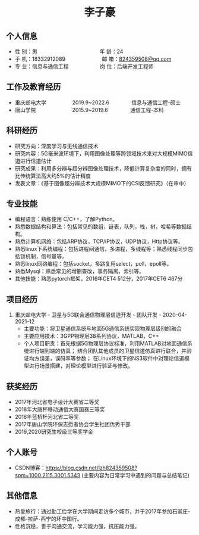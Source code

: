  <center>
     <h1>李子豪</h1>
 </center>

## 个人信息 

* 性 别：男&emsp;&emsp;&emsp;&emsp;&emsp;&emsp;&emsp;&emsp;&emsp;&emsp;&emsp;&emsp;年 龄：24  
* 手 机：18332912089 &emsp;&emsp;&emsp;&emsp;&emsp;&emsp;&ensp; 邮 箱：824359508@qq.com    
* 专 业：信息与通信工程 &emsp;&emsp;&emsp;&emsp;&emsp;&ensp;  岗 位：后端开发工程师

## 工作及教育经历
      
* 重庆邮电大学&emsp;&emsp;&emsp;&emsp;&emsp;2019.9~2022.6&emsp;&emsp;&emsp;&emsp; 信息与通信工程-硕士         
* 唐山学院&emsp;&emsp;&emsp;&emsp;&emsp;&emsp;&emsp;2015.9~2019.6 &emsp;&emsp;&emsp;&emsp;通信工程-本科

## 科研经历
* 研究方向：深度学习与无线通信技术
* 研究内容：5G毫米波环境下，利用图像处理等跨领域技术来对大规模MIMO信道进行信道估计
* 研究成果：利用多分辨与超分辨图像处理技术，降低计算复杂度的同时，拥有比传统算法高大约5%的估计精度
* 发表文章：《基于图像超分辨技术大规模MIMO下的CSI反馈研究》（在审中）

## 专业技能

* 编程语言：熟练使用 C/C++，了解Python。
* 熟悉数据结构和算法：包括常见的数组，链表，队列，栈，树，哈希等数据结构。
* 熟悉计算机网络：包括ARP协议，TCP/IP协议，UDP协议，Http协议等。
* 熟悉linux下系统编程：包括进程间通信，多进程，多线程等；熟悉线程同步包括锁机制，信号量等。
* 熟悉linux网络编程：包括socket，多路复用select，poll，epoll等。
* 熟悉Mysql：熟悉常见的增删查改，事务隔离，索引等。
* 其他技能：熟悉pytorch框架，2016年CET4 512分，2017年CET6 467分

## 项目经历

1. 重庆邮电大学 - 卫星与5G联合通信物理层信道开发 - 团队开发 - 2020-04-2021-12 
    * 主要功能：将卫星通信系统与地面5G通信系统实现物理层级别的融合 
    * 主要应用技术：3GPP物理层38系列协议，MATLAB，C++
    * 个人项目职责：首先根据5G物理层协议标准，利用MATLAB对地面通信系统进行端到端的仿真；
                    结合团队其他成员的卫星信道仿真进行联合，并验证均方误差，误码率等参数；
                    在Linux环境下的NS3软件中对理论信道模型进行场景搭建，对理论模型进行验证与修改。 

## 获奖经历
* 2017年河北省电子设计大赛省二等奖
* 2018年大唐杯移动通信大赛国赛三等奖
* 2018年蓝桥杯河北省二等奖
* 2017年唐山学院环保志愿者协会学生社团优秀干部
* 2019,2020研究生校级三等奖学金

## 个人账号 
* CSDN博客：https://blog.csdn.net/lzh824359508?spm=1000.2115.3001.5343 (主要内容为日常学习中遇到的问题与总结笔记)

## 其他信息 
* 热爱旅行：通过勤工俭学在大学期间走访多个城市，并于2017年参加石家庄-成都-拉萨-西宁的环中国行。
* 性格沉稳，善于沟通交流，学习能力强，抗压能力强。 

